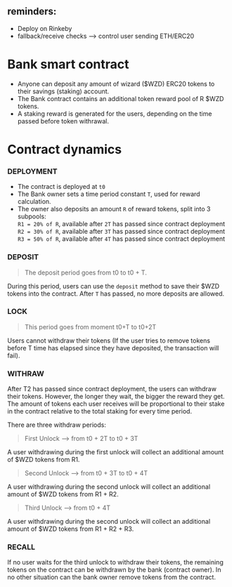 ## reminders:

- Deploy on Rinkeby
- fallback/receive checks --> control user sending ETH/ERC20

# Bank smart contract

- Anyone can deposit any amount of wizard ($WZD) ERC20 tokens to their savings (staking) account. <br>
- The Bank contract contains an additional token reward pool of R $WZD tokens. <br>
- A staking reward is generated for the users, depending on the time passed before token withrawal. <br>

# Contract dynamics

### DEPLOYMENT

- The contract is deployed at `t0` <br>
- The Bank owner sets a time period constant `T`, used for reward calculation. <br>
- The owner also deposits an amount `R` of reward tokens, split into 3 subpools: <br>
  `R1 = 20% of R`, available after `2T` has passed since contract deployment <br>
  `R2 = 30% of R`, available after `3T` has passed since contract deployment <br>
  `R3 = 50% of R`, available after `4T` has passed since contract deployment <br>

### DEPOSIT

> The deposit period goes from t0 to t0 + T.

During this period, users can use the `deposit` method to save their $WZD tokens into the contract. After `T` has passed, no more deposits are allowed.
<br>

### LOCK

> This period goes from moment t0+T to t0+2T

Users cannot withdraw their tokens (If the user tries to remove tokens before T time has elapsed since they have deposited, the transaction will fail). <br>

### WITHRAW

After T2 has passed since contract deployment, the users can withdraw their tokens. However, the longer they wait, the bigger the reward they get. The amount of tokens each user receives will be proportional to their stake in the contract relative to the total staking for every time period.

There are three withdraw periods:

> First Unlock --> from t0 + 2T to t0 + 3T <br>

A user withdrawing during the first unlock will collect an additional amount of $WZD tokens from R1.

> Second Unlock --> from t0 + 3T to t0 + 4T <br>

A user withdrawing during the second unlock will collect an additional amount of $WZD tokens from R1 + R2.

> Third Unlock --> from t0 + 4T <br>

A user withdrawing during the second unlock will collect an additional amount of $WZD tokens from R1 + R2 + R3.

### RECALL

If no user waits for the third unlock to withdraw their tokens, the remaining tokens on the contract can be withdrawn by the bank (contract owner). In no other situation can the bank owner remove tokens from the contract.
